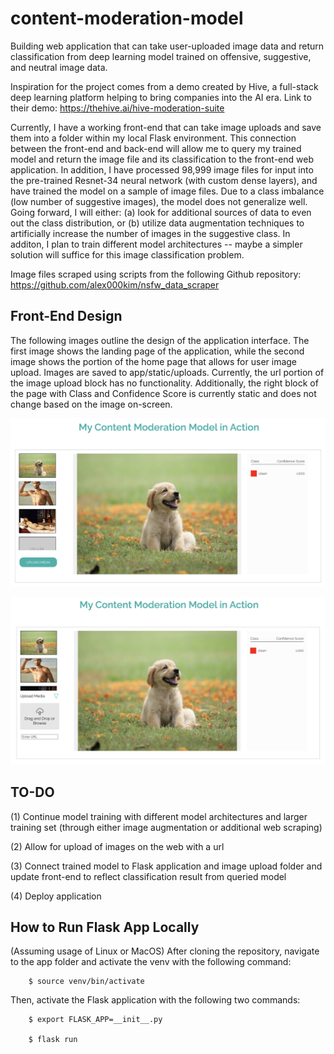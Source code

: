 # content-moderation-model
Building web application that can take user-uploaded image data and return classification from deep learning model trained on offensive, suggestive, and neutral image data.

Inspiration for the project comes from a demo created by Hive, a full-stack deep learning platform helping to bring companies into the AI era. Link to their demo: https://thehive.ai/hive-moderation-suite

Currently, I have a working front-end that can take image uploads and save them into a folder within my local Flask environment. This connection between the front-end and back-end will allow me to query my trained model and return the image file and its classification to the front-end web application. In addition, I have processed 98,999 image files for input into the pre-trained Resnet-34 neural network (with custom dense layers), and have trained the model on a sample of image files. Due to a class imbalance (low number of suggestive images), the model does not generalize well. Going forward, I will either: (a) look for additional sources of data to even out the class distribution, or (b) utilize data augmentation techniques to artificially increase the number of images in the suggestive class. In additon, I plan to train different model architectures -- maybe a simpler solution will suffice for this image classification problem.

Image files scraped using scripts from the following Github repository: https://github.com/alex000kim/nsfw_data_scraper

## Front-End Design

The following images outline the design of the application interface. The first image shows the landing page of the application, while the second image shows the portion of the home page that allows for user image upload. Images are saved to app/static/uploads. Currently, the url portion of the image upload block has no functionality. Additionally, the right block of the page with Class and Confidence Score is currently static and does not change based on the image on-screen.

![home page](https://github.com/nyleashraf/content-moderation-model/raw/master/img/home-screenshot.png)

![image upload block](https://github.com/nyleashraf/content-moderation-model/raw/master/img/dragndrop-screenshot.png)

## TO-DO

(1) Continue model training with different model architectures and larger training set (through either image augmentation or additional web scraping)<br>

(2) Allow for upload of images on the web with a url<br>

(3) Connect trained model to Flask application and image upload folder and update front-end to reflect classification result from queried model<br>

(4) Deploy application<br>

## How to Run Flask App Locally 

(Assuming usage of Linux or MacOS) After cloning the repository, navigate to the app folder and activate the venv with the following command:

        $ source venv/bin/activate
        
Then, activate the Flask application with the following two commands:
        
        $ export FLASK_APP=__init__.py
        
        $ flask run
